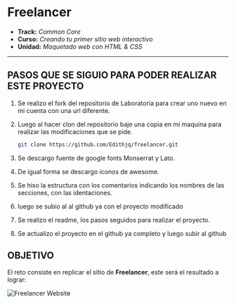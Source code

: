 # Freelancer

* **Track:** _Common Core_
* **Curso:** _Creando tu primer sitio web interactivo_
* **Unidad:** _Maquetado web con HTML & CSS_

***
## PASOS QUE SE SIGUIO PARA PODER REALIZAR ESTE PROYECTO

1. Se realizo el fork del repositorio de Laboratoria para crear uno nuevo en mi cuenta con una url diferente.

2. Luego al hacer clon del repositorio baje una copia en mi maquina para realizar las modificaciones que se pide.
   ```bash
   git clone https://github.com/Edithjq/freelancer.git
   ```

3. Se descargo fuente de google fonts Monserrat y Lato.

4. De igual forma se descargo iconos de awesome.

5. Se hiso la estructura con los comentarios indicando los nombres de las secciones, con las identaciones.
  
6. luego se subio al al github ya con el proyecto modificado

7. Se realizo el readme, los pasos seguidos para realizar el proyecto.

8. Se actualizo el proyecto en el github ya completo y luego subir al github



## OBJETIVO

El reto consiste en replicar el sitio de **Freelancer**, este será el resultado
a lograr:

![Freelancer Website](docs/fullpage.png)

